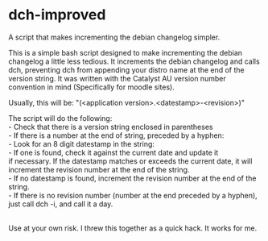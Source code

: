 dch-improved
============

A script that makes incrementing the debian changelog simpler.

This is a simple bash script designed to make incrementing the debian changelog
a little less tedious. It increments the debian changelog and calls dch, 
preventing dch from appending your distro name at the end of the version string.
It was written with the Catalyst AU version number convention in mind 
(Specifically for moodle sites). 

Usually, this will be: "(&lt;application version&gt;.&lt;datestamp&gt;-&lt;revision&gt;)"

The script will do the following:<br>
    - Check that there is a version string enclosed in parentheses<br>
    - If there is a number at the end of string, preceded by a hyphen:<br>
        - Look for an 8 digit datestamp in the string: <br>
            - If one is found, check it against the current date and update it <br>
            if necessary. If the datestamp matches or exceeds the current date,
            it will increment the revision number at the end of the string.<br>
            - If no datestamp is found, increment the revision number at the
            end of the string.<br>
    - If there is no revision number (number at the end preceded by a hyphen),
    just call dch -i, and call it a day.<br><br>

Use at your own risk. I threw this together as a quick hack. It works for me.
